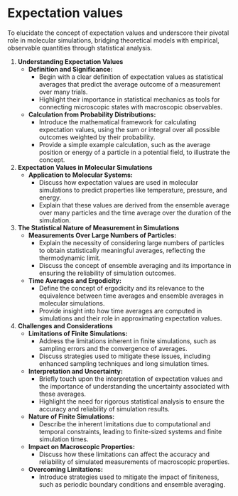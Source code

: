 # Expectation values

To elucidate the concept of expectation values and underscore their pivotal role in molecular simulations, bridging theoretical models with empirical, observable quantities through statistical analysis.

1. **Understanding Expectation Values**
   - **Definition and Significance:**
     - Begin with a clear definition of expectation values as statistical averages that predict the average outcome of a measurement over many trials.
     - Highlight their importance in statistical mechanics as tools for connecting microscopic states with macroscopic observables.
   - **Calculation from Probability Distributions:**
     - Introduce the mathematical framework for calculating expectation values, using the sum or integral over all possible outcomes weighted by their probability.
     - Provide a simple example calculation, such as the average position or energy of a particle in a potential field, to illustrate the concept.
2. **Expectation Values in Molecular Simulations**
   - **Application to Molecular Systems:**
     - Discuss how expectation values are used in molecular simulations to predict properties like temperature, pressure, and energy.
     - Explain that these values are derived from the ensemble average over many particles and the time average over the duration of the simulation.
3. **The Statistical Nature of Measurement in Simulations**
   - **Measurements Over Large Numbers of Particles:**
     - Explain the necessity of considering large numbers of particles to obtain statistically meaningful averages, reflecting the thermodynamic limit.
     - Discuss the concept of ensemble averaging and its importance in ensuring the reliability of simulation outcomes.
   - **Time Averages and Ergodicity:**
     - Define the concept of ergodicity and its relevance to the equivalence between time averages and ensemble averages in molecular simulations.
     - Provide insight into how time averages are computed in simulations and their role in approximating expectation values.
4. **Challenges and Considerations**
   - **Limitations of Finite Simulations:**
     - Address the limitations inherent in finite simulations, such as sampling errors and the convergence of averages.
     - Discuss strategies used to mitigate these issues, including enhanced sampling techniques and long simulation times.
   - **Interpretation and Uncertainty:**
     - Briefly touch upon the interpretation of expectation values and the importance of understanding the uncertainty associated with these averages.
     - Highlight the need for rigorous statistical analysis to ensure the accuracy and reliability of simulation results.
   - **Nature of Finite Simulations:**
     - Describe the inherent limitations due to computational and temporal constraints, leading to finite-sized systems and finite simulation times.
   - **Impact on Macroscopic Properties:**
     - Discuss how these limitations can affect the accuracy and reliability of simulated measurements of macroscopic properties.
   - **Overcoming Limitations:**
     - Introduce strategies used to mitigate the impact of finiteness, such as periodic boundary conditions and ensemble averaging.

<!-- REFERENCES -->

[^mcquarrie1976statistical]: Chapter 2 of McQuarrie, D. A. (1976) Statistical mechanics. Harper & Row.
